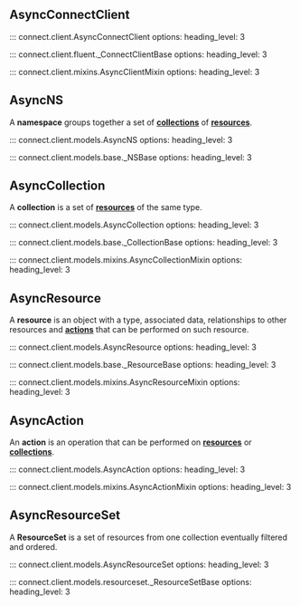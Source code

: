 ## AsyncConnectClient

::: connect.client.AsyncConnectClient
    options:
        heading_level: 3

::: connect.client.fluent._ConnectClientBase
    options:
        heading_level: 3

::: connect.client.mixins.AsyncClientMixin
    options:
        heading_level: 3


## AsyncNS

A **namespace** groups together a set of  [**collections**](#asynccollection) of [**resources**](#asyncresource).

::: connect.client.models.AsyncNS
    options:
        heading_level: 3

::: connect.client.models.base._NSBase
    options:
        heading_level: 3


## AsyncCollection

A **collection** is a set of [**resources**](#asyncresource) of the same type.

::: connect.client.models.AsyncCollection
    options:
        heading_level: 3

::: connect.client.models.base._CollectionBase
    options:
        heading_level: 3

::: connect.client.models.mixins.AsyncCollectionMixin
    options:
        heading_level: 3


## AsyncResource

A **resource** is an object with a type, associated data, relationships to other resources
and [**actions**](#aasyncction) that can be performed on such resource.

::: connect.client.models.AsyncResource
    options:
        heading_level: 3

::: connect.client.models.base._ResourceBase
    options:
        heading_level: 3

::: connect.client.models.mixins.AsyncResourceMixin
    options:
        heading_level: 3


## AsyncAction

An **action** is an operation that can be performed on [**resources**](#asyncresource)
or [**collections**](#asynccollection).

::: connect.client.models.AsyncAction
    options:
        heading_level: 3

::: connect.client.models.mixins.AsyncActionMixin
    options:
        heading_level: 3


## AsyncResourceSet

A **ResourceSet** is a set of resources from one collection eventually filtered and ordered.

::: connect.client.models.AsyncResourceSet
    options:
        heading_level: 3

::: connect.client.models.resourceset._ResourceSetBase
    options:
        heading_level: 3
